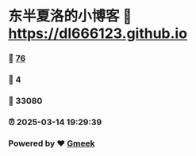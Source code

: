 # 东半夏洛的小博客 :link: https://dl666123.github.io 
### :page_facing_up: [76](https://dl666123.github.io/tag.html) 
### :speech_balloon: 4 
### :hibiscus: 33080 
### :alarm_clock: 2025-03-14 19:29:39 
### Powered by :heart: [Gmeek](https://github.com/Meekdai/Gmeek)

